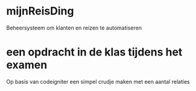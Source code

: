 # mijnReisDing
Beheersysteem om klanten en reizen te automatiseren

# een opdracht in de klas tijdens het examen
Op basis van codeigniter een simpel crudje maken met een aantal relaties
